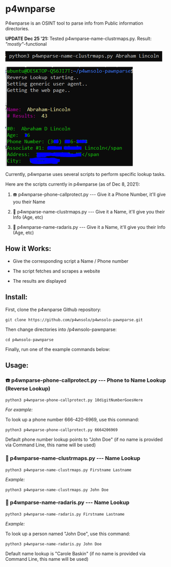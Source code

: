 # p4wnparse

P4wnparse is an OSINT tool to parse info from Public information directories.

**UPDATE Dec 25 '21:**  Tested p4wnparse-name-clustrmaps.py.  Result: *"mostly"*-functional

![Usage screenshot](/images/p4wnparse-usage.PNG "Usage screenshot")

![Example screenshot](/images/p4wnparse-example.PNG "Example screenshot")

Currently, p4wnparse uses several scripts to perform specific lookup tasks.

Here are the scripts currently in p4wnparse (as of Dec 8, 2021):

1. ☎️ p4wnparse-phone-callprotect.py --- Give it a Phone Number, it'll give you their Name

2. 🧑 p4wnparse-name-clustrmaps.py --- Give it a Name, it'll give you their Info (Age, etc)

3. 🧑 p4wnparse-name-radaris.py --- Give it a Name, it'll give you their Info (Age, etc)

## How it Works:

- Give the corresponding script a Name / Phone number

- The script fetches and scrapes a website

- The results are displayed

## Install:

First, clone the p4wnparse Github repository:

`git clone https://github.com/p4wnsolo/p4wnsolo-pawnparse.git`

Then change directories into /p4wnsolo-pawnparse:

`cd p4wnsolo-pawnparse`

Finally, run one of the example commands below:

## Usage:

### ☎️ p4wnparse-phone-callprotect.py --- Phone to Name Lookup (Reverse Lookup)

`python3 p4wnparse-phone-callprotect.py 10digitNumberGoesHere`

*For example:*

To look up a phone number 666-420-6969, use this command:

`python3 p4wnparse-phone-callprotect.py 6664206969`

Default phone number lookup points to "John Doe" (if no name is provided via Command Line, this name will be used)

### 🧑 p4wnparse-name-clustrmaps.py --- Name Lookup

`python3 p4wnparse-name-clustrmaps.py Firstname Lastname`

*Example:*

`python3 p4wnparse-name-clustrmaps.py John Doe`

### 🧑 p4wnparse-name-radaris.py --- Name Lookup

`python3 p4wnparse-name-radaris.py Firstname Lastname`

*Example:*

To look up a person named "John Doe", use this command:

`python3 p4wnparse-name-radaris.py John Doe`

Default name lookup is "Carole Baskin" (if no name is provided via Command Line, this name will be used) 
